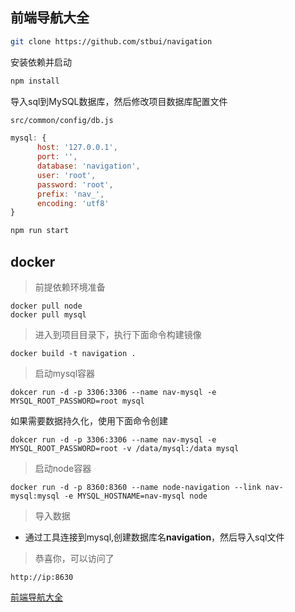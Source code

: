 前端导航大全
----------

```bash
git clone https://github.com/stbui/navigation
```

安装依赖并启动
```bash
npm install
```

导入sql到MySQL数据库，然后修改项目数据库配置文件
```bash
src/common/config/db.js
```

```javascript
mysql: {
      host: '127.0.0.1',
      port: '',
      database: 'navigation',
      user: 'root',
      password: 'root',
      prefix: 'nav_',
      encoding: 'utf8'
}
```

```bash
npm run start
```

## docker

> 前提依赖环境准备

```
docker pull node
docker pull mysql
```

> 进入到项目目录下，执行下面命令构建镜像

```
docker build -t navigation .
```

> 启动mysql容器

```
dokcer run -d -p 3306:3306 --name nav-mysql -e MYSQL_ROOT_PASSWORD=root mysql
```
如果需要数据持久化，使用下面命令创建
```
dokcer run -d -p 3306:3306 --name nav-mysql -e MYSQL_ROOT_PASSWORD=root -v /data/mysql:/data mysql
```

> 启动node容器

```
docker run -d -p 8360:8360 --name node-navigation --link nav-mysql:mysql -e MYSQL_HOSTNAME=nav-mysql node
```

> 导入数据

* 通过工具连接到mysql,创建数据库名**navigation**，然后导入sql文件


> 恭喜你，可以访问了
```
http://ip:8630
```


[前端导航大全](back/favourite.md)